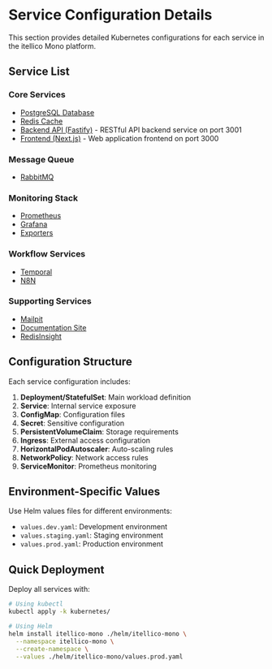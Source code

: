 # Service Configuration Details

This section provides detailed Kubernetes configurations for each service in the itellico Mono platform.

## Service List

### Core Services
- [PostgreSQL Database](./postgresql.md)
- [Redis Cache](./redis.md)
- [Backend API (Fastify)](./api-service.md) - RESTful API backend service on port 3001
- [Frontend (Next.js)](./frontend-service.md) - Web application frontend on port 3000

### Message Queue
- [RabbitMQ](./rabbitmq.md)

### Monitoring Stack
- [Prometheus](./prometheus.md)
- [Grafana](./grafana.md)
- [Exporters](./exporters.md)

### Workflow Services
- [Temporal](./temporal.md)
- [N8N](./n8n.md)

### Supporting Services
- [Mailpit](./mailpit.md)
- [Documentation Site](./docs-site.md)
- [RedisInsight](./redis-insight.md)

## Configuration Structure

Each service configuration includes:

1. **Deployment/StatefulSet**: Main workload definition
2. **Service**: Internal service exposure
3. **ConfigMap**: Configuration files
4. **Secret**: Sensitive configuration
5. **PersistentVolumeClaim**: Storage requirements
6. **Ingress**: External access configuration
7. **HorizontalPodAutoscaler**: Auto-scaling rules
8. **NetworkPolicy**: Network access rules
9. **ServiceMonitor**: Prometheus monitoring

## Environment-Specific Values

Use Helm values files for different environments:

- `values.dev.yaml`: Development environment
- `values.staging.yaml`: Staging environment
- `values.prod.yaml`: Production environment

## Quick Deployment

Deploy all services with:

```bash
# Using kubectl
kubectl apply -k kubernetes/

# Using Helm
helm install itellico-mono ./helm/itellico-mono \
  --namespace itellico-mono \
  --create-namespace \
  --values ./helm/itellico-mono/values.prod.yaml
```